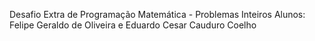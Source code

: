 Desafio Extra de Programação Matemática - Problemas Inteiros
Alunos: Felipe Geraldo de Oliveira e Eduardo Cesar Cauduro Coelho

